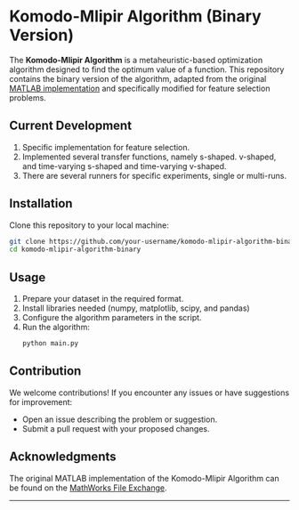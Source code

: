 # Komodo-Mlipir Algorithm (Binary Version)

The **Komodo-Mlipir Algorithm** is a metaheuristic-based optimization algorithm designed to find the optimum value of a function. This repository contains the binary version of the algorithm, adapted from the original [MATLAB implementation](https://www.mathworks.com/matlabcentral/fileexchange/102514-komodo-mlipir-algorithm) and specifically modified for feature selection problems.

## Current Development
1. Specific implementation for feature selection.
2. Implemented several transfer functions, namely s-shaped. v-shaped, and time-varying s-shaped and time-varying v-shaped.
3. There are several runners for specific experiments, single or multi-runs.

## Installation
Clone this repository to your local machine:
```bash
git clone https://github.com/your-username/komodo-mlipir-algorithm-binary.git
cd komodo-mlipir-algorithm-binary
```

## Usage
1. Prepare your dataset in the required format.
2. Install libraries needed (numpy, matplotlib, scipy, and pandas)
3. Configure the algorithm parameters in the script.
4. Run the algorithm:
   ```bash
   python main.py
   ```

## Contribution
We welcome contributions! If you encounter any issues or have suggestions for improvement:
- Open an issue describing the problem or suggestion.
- Submit a pull request with your proposed changes.

## Acknowledgments
The original MATLAB implementation of the Komodo-Mlipir Algorithm can be found on the [MathWorks File Exchange](https://www.mathworks.com/matlabcentral/fileexchange/102514-komodo-mlipir-algorithm).

---
